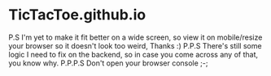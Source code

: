 # TicTacToe.github.io
P.S I'm yet to make it fit better on a wide screen, so view it on mobile/resize your browser so it doesn't look too weird, Thanks :)
P.P.S There's still some logic I need to fix on the backend, so in case you come across any of that, you know why.
P.P.P.S Don't open your browser console ;-;
